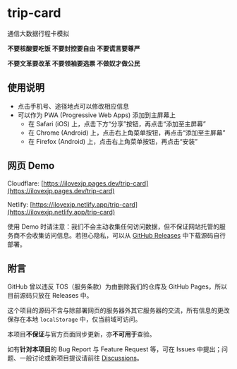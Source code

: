 # trip-card

通信大数据行程卡模拟

**不要核酸要吃饭  不要封控要自由  不要谎言要尊严**

**不要文革要改革  不要领袖要选票  不做奴才做公民**

## 使用说明

- 点击手机号、途径地点可以修改相应信息
- 可以作为 PWA (Progressive Web Apps) 添加到主屏幕上
  - 在 Safari (iOS) 上，点击下方“分享”按钮，再点击“添加至主屏幕”
  - 在 Chrome (Android) 上，点击右上角菜单按钮，再点击“添加至主屏幕”
  - 在 Firefox (Android) 上，点击右上角菜单按钮，再点击“安装”

## 网页 Demo

Cloudflare: [https://ilovexjp.pages.dev/trip-card](https://ilovexjp.pages.dev/trip-card)

Netlify: [https://ilovexjp.netlify.app/trip-card](https://ilovexjp.netlify.app/trip-card)

使用 Demo 时请注意：我们不会主动收集任何访问数据，但不保证网站托管的服务商不会收集访问信息。若担心隐私，可以从 [GitHub Releases](https://github.com/ilovexjp/trip-card/releases) 中下载源码自行部署。

## 附言

GitHub 曾以违反 TOS（服务条款）为由删除我们的仓库及 GitHub Pages，所以目前源码只放在 Releases 中。

这个项目的源码不含与除部署网页的服务器外其它服务器的交流，所有信息的更改保存在本地 `localStorage` 中，仅当前域可访问。

本项目**不保证**与官方页面同步更新，亦**不可用于**查验。

如有**针对本项目**的 Bug Report 与 Feature Request 等，可在 Issues 中提出；问题、一般讨论或新项目提议请前往 [Discussions](https://github.com/ilovexjp/health-code-index/discussions)。
